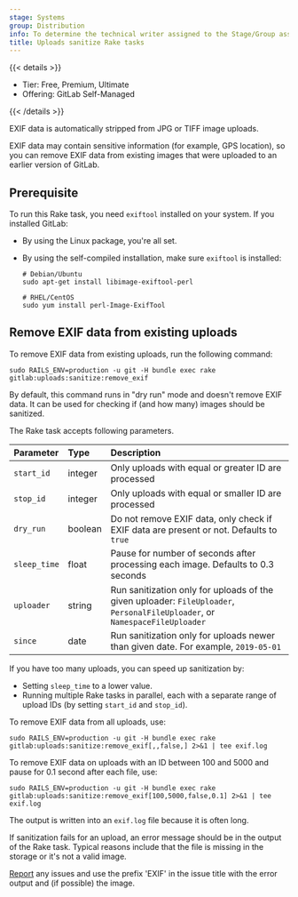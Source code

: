 ```yaml
---
stage: Systems
group: Distribution
info: To determine the technical writer assigned to the Stage/Group associated with this page, see https://handbook.gitlab.com/handbook/product/ux/technical-writing/#assignments
title: Uploads sanitize Rake tasks
---
```


{{< details >}}

- Tier: Free, Premium, Ultimate
- Offering: GitLab Self-Managed

{{< /details >}}

EXIF data is automatically stripped from JPG or TIFF image uploads.

EXIF data may contain sensitive information (for example, GPS location), so you
can remove EXIF data from existing images that were uploaded to an earlier version of GitLab.

## Prerequisite

To run this Rake task, you need `exiftool` installed on your system. If you installed GitLab:

- By using the Linux package, you're all set.
- By using the self-compiled installation, make sure `exiftool` is installed:

  ```shell
  # Debian/Ubuntu
  sudo apt-get install libimage-exiftool-perl

  # RHEL/CentOS
  sudo yum install perl-Image-ExifTool
  ```

## Remove EXIF data from existing uploads

To remove EXIF data from existing uploads, run the following command:

```shell
sudo RAILS_ENV=production -u git -H bundle exec rake gitlab:uploads:sanitize:remove_exif
```

By default, this command runs in "dry run" mode and doesn't remove EXIF data. It can be used for
checking if (and how many) images should be sanitized.

The Rake task accepts following parameters.

| Parameter    | Type    | Description                                                                                                                 |
|:-------------|:--------|:----------------------------------------------------------------------------------------------------------------------------|
| `start_id`   | integer | Only uploads with equal or greater ID are processed                                                                     |
| `stop_id`    | integer | Only uploads with equal or smaller ID are processed                                                                     |
| `dry_run`    | boolean | Do not remove EXIF data, only check if EXIF data are present or not. Defaults to `true`                                     |
| `sleep_time` | float   | Pause for number of seconds after processing each image. Defaults to 0.3 seconds                                            |
| `uploader`   | string  | Run sanitization only for uploads of the given uploader: `FileUploader`, `PersonalFileUploader`, or `NamespaceFileUploader` |
| `since`      | date    | Run sanitization only for uploads newer than given date. For example, `2019-05-01`                                          |

If you have too many uploads, you can speed up sanitization by:

- Setting `sleep_time` to a lower value.
- Running multiple Rake tasks in parallel, each with a separate range of upload IDs (by setting
  `start_id` and `stop_id`).

To remove EXIF data from all uploads, use:

```shell
sudo RAILS_ENV=production -u git -H bundle exec rake gitlab:uploads:sanitize:remove_exif[,,false,] 2>&1 | tee exif.log
```

To remove EXIF data on uploads with an ID between 100 and 5000 and pause for 0.1 second after each file, use:

```shell
sudo RAILS_ENV=production -u git -H bundle exec rake gitlab:uploads:sanitize:remove_exif[100,5000,false,0.1] 2>&1 | tee exif.log
```

The output is written into an `exif.log` file because it is often long.

If sanitization fails for an upload, an error message should be in the output of the Rake task.
Typical reasons include that the file is missing in the storage or it's not a valid image.

[Report](https://gitlab.com/gitlab-org/gitlab/-/issues/new) any issues and use the prefix 'EXIF' in
the issue title with the error output and (if possible) the image.
